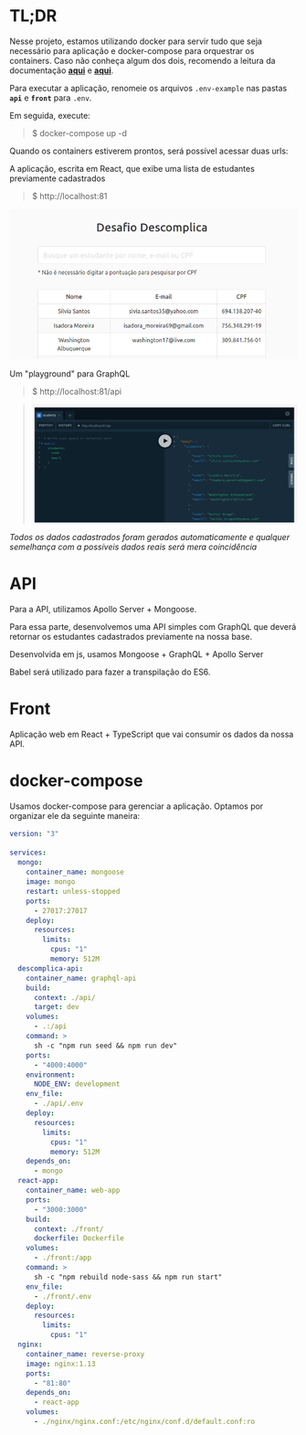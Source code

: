 # TL;DR

Nesse projeto, estamos utilizando docker para servir tudo que seja necessário para aplicação e docker-compose para orquestrar os containers. Caso não conheça algum dos dois, recomendo a leitura da documentação **[aqui](https://docs.docker.com/)** e **[aqui](https://docs.docker.com/compose/)**.

Para executar a aplicação, renomeie os arquivos `.env-example` nas pastas **`api`** e **`front`** para `.env`.

Em seguida, execute:

> $ docker-compose up -d

Quando os containers estiverem prontos, será possível acessar duas urls:

A aplicação, escrita em React, que exibe uma lista de estudantes previamente cadastrados

> $ http://localhost:81

![Uma tela onde é possível observar um título Desafio Descomplica, um input de texto para realizar a busca por estudantes a partir dos nome, cpf ou email e uma tabela que lista esses mesmos dados](./docs/screenshots/app.png)

Um "playground" para GraphQL

> $ http://localhost:81/api

> ![Uma tela onde é possível observar um cliente para executar consultas com graphql](./docs/screenshots/api.png)

_Todos os dados cadastrados foram gerados automaticamente e qualquer semelhança com a possíveis dados reais será mera coincidência_

# API

Para a API, utilizamos Apollo Server + Mongoose.

Para essa parte, desenvolvemos uma API simples com GraphQL que deverá retornar os estudantes cadastrados previamente na nossa base.

Desenvolvida em js, usamos Mongoose + GraphQL + Apollo Server

Babel será utilizado para fazer a transpilação do ES6.

# Front

Aplicação web em React + TypeScript que vai consumir os dados da nossa API.

# docker-compose

Usamos docker-compose para gerenciar a aplicação. Optamos por organizar ele da seguinte maneira:

```docker-compose.yml
version: "3"

services:
  mongo:
    container_name: mongoose
    image: mongo
    restart: unless-stopped
    ports:
      - 27017:27017
    deploy:
      resources:
        limits:
          cpus: "1"
          memory: 512M
  descomplica-api:
    container_name: graphql-api
    build:
      context: ./api/
      target: dev
    volumes:
      - .:/api
    command: >
      sh -c "npm run seed && npm run dev"
    ports:
      - "4000:4000"
    environment:
      NODE_ENV: development
    env_file:
      - ./api/.env
    deploy:
      resources:
        limits:
          cpus: "1"
          memory: 512M
    depends_on:
      - mongo
  react-app:
    container_name: web-app
    ports:
      - "3000:3000"
    build:
      context: ./front/
      dockerfile: Dockerfile
    volumes:
      - ./front:/app
    command: >
      sh -c "npm rebuild node-sass && npm run start"
    env_file:
      - ./front/.env
    deploy:
      resources:
        limits:
          cpus: "1"
  nginx:
    container_name: reverse-proxy
    image: nginx:1.13
    ports:
      - "81:80"
    depends_on:
      - react-app
    volumes:
      - ./nginx/nginx.conf:/etc/nginx/conf.d/default.conf:ro
```
